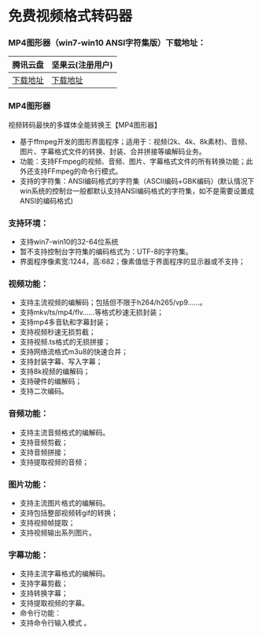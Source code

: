 # 免费视频格式转码器

### MP4图形器（win7-win10 ANSI字符集版）下载地址：

腾讯云盘 | 坚果云(注册用户)
------------ | ------------- |
[下载地址](https://share.weiyun.com/5csMeGB) | [下载地址](https://www.jianguoyun.com/p/DTr3MMkQtZC2Bhjx-9MB) | 


### MP4图形器
视频转码最快的多媒体全能转换王【MP4图形器】

- 基于ffmpeg开发的图形界面程序；适用于：视频(2k、4k、8k素材)、音频、图片、字幕格式文件的转换、封装、合并拼接等编解码业务。
- 功能：支持FFmpeg的视频、音频、图片、字幕格式文件的所有转换功能；此外还支持FFmpeg的命令行模式。
- 支持的字符集：ANSI编码格式的字符集（ASCII编码+GBK编码）(默认情况下win系统的控制台一般都默认支持ANSI编码格式的字符集，如不是需要设置成ANSI的编码格式)

### 支持环境：

- 支持win7-win10的32-64位系统
- 暂不支持控制台字符集的编码格式为：UTF-8的字符集。
- 界面程序像素宽:1244，高:682；像素值低于界面程序的显示器或不支持；

### 视频功能：

- 支持主流视频的编解码；包括但不限于h264/h265/vp9......。
- 支持mkv/ts/mp4/flv......等格式秒速无损封装；
- 支持mp4多音轨和字幕封装；
- 支持视频秒速无损剪截；
- 支持视频.ts格式的无损拼接；
- 支持网络流格式m3u8的快速合并；
- 支持封装字幕、写入字幕；
- 支持8k视频的编解码；
- 支持硬件的编解码；
- 支持二次编码。

### 音频功能：

- 支持主流音频格式的编解码。
- 支持音频剪截；
- 支持音频拼接；
- 支持提取视频的音频；

### 图片功能：

- 支持主流图片格式的编解码。
- 支持包括整部视频转gif的转换；
- 支持视频帧提取；
- 支持视频输出系列图片。

### 字幕功能：

- 支持主流字幕格式的编解码。
- 支持字幕剪截；
- 支持转换字幕；
- 支持提取视频的字幕。
- 命令行功能：
- 支持命令行输入模式 。
